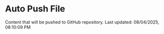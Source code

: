 # Auto Push File

Content that will be pushed to GitHub repository.
Last updated: 08/04/2025, 08:10:09 PM